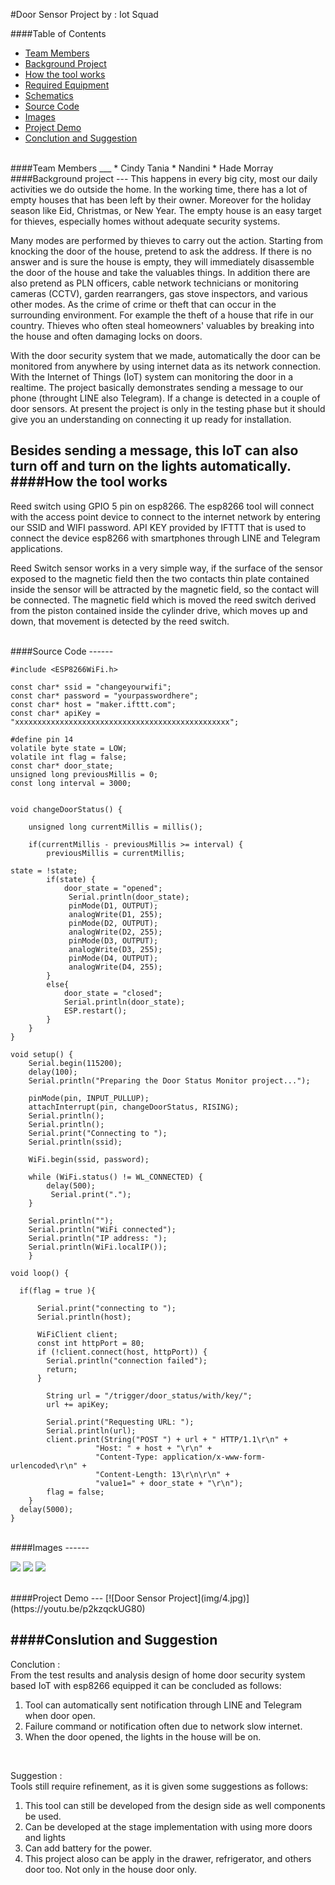 #Door Sensor Project
by : Iot Squad
<br/>


####Table of Contents
* [Team Members](#team-members)
* [Background Project](#background-project)
* [How the tool works](#tool-works)
* [Required Equipment](#required-equipment)
* [Schematics](#schematics)
* [Source Code](#source-code)
* [Images](#images)
* [Project Demo](#project-demo)
* [Conclution and Suggestion](#conclution-suggestion)

<br/>
<a name="team-members"></a>
####Team Members
___
* Cindy Tania 
* Nandini
* Hade Morray

<br/>
<a name="background-project"></a>
####Background project
---
This happens in every big city, most our daily activities we do outside the home.  In the working time, there has a lot of empty houses that has been left by their owner. Moreover for the holiday season like Eid, Christmas, or New Year. The empty house is an easy target for thieves, especially homes without adequate security systems. 

Many modes are performed by thieves to carry out the action. Starting from knocking the door of the house, pretend to ask the address. If there is no answer and is sure the house is empty, they will immediately disassemble the door of the house and take the valuables things. In addition there are also pretend as PLN officers, cable network technicians or monitoring cameras (CCTV), garden rearrangers, gas stove inspectors, and various other modes. As the crime of crime or theft that can occur in the surrounding environment. For example the theft of a house that rife in our country. Thieves who often steal homeowners' valuables by breaking into the house and often damaging locks on doors.

With the door security system that we made, automatically the door can be monitored from anywhere by using internet data as its network connection. With the Internet of Things (IoT) system can monitoring the door in a realtime. The project basically demonstrates sending a message to our phone (throught LINE also Telegram). If a change is detected in a couple of door sensors. At present the project is only in the testing phase but it should give you an understanding on connecting it up ready for installation.

Besides sending a message, this IoT can also turn off and turn on the lights automatically.
<br/>
<a name="tool-works"></a>
####How the tool works
---
Reed switch using GPIO 5 pin on esp8266. The esp8266 tool will connect with the access point device to connect to the internet network by entering our SSID and WIFI password. API KEY provided by IFTTT that is used to connect the device esp8266 with smartphones through LINE and Telegram applications.

Reed Switch sensor works in a very simple way, if the surface of the sensor exposed to the magnetic field then the two contacts thin plate contained inside the sensor will be attracted by the magnetic field, so the contact will be connected. The magnetic field which is moved the reed switch derived from the piston contained inside the cylinder drive, which moves up and down, that movement is detected by the reed switch.

<br/>
<a name="source-code"></a>
####Source Code
------

	#include <ESP8266WiFi.h>

	const char* ssid = "changeyourwifi";
	const char* password = "yourpasswordhere";
	const char* host = "maker.ifttt.com";
	const char* apiKey = "xxxxxxxxxxxxxxxxxxxxxxxxxxxxxxxxxxxxxxxxxxxxxxxx";

	#define pin 14
	volatile byte state = LOW;
	volatile int flag = false;
	const char* door_state;
	unsigned long previousMillis = 0; 
	const long interval = 3000;


	void changeDoorStatus() {

    	unsigned long currentMillis = millis();
 
    	if(currentMillis - previousMillis >= interval) {
        	previousMillis = currentMillis;   

    state = !state;
        	if(state) {
        	    door_state = "opened";
        	     Serial.println(door_state);   
        	     pinMode(D1, OUTPUT);
        	     analogWrite(D1, 255);
        	     pinMode(D2, OUTPUT);
        	     analogWrite(D2, 255);
        	     pinMode(D3, OUTPUT);
        	     analogWrite(D3, 255);
        	     pinMode(D4, OUTPUT);
        	     analogWrite(D4, 255);
        	}
        	else{
             	door_state = "closed";
             	Serial.println(door_state);
             	ESP.restart();
        	}
    	}
    }   
    
    void setup() {
    	Serial.begin(115200);
    	delay(100);
    	Serial.println("Preparing the Door Status Monitor project...");
     
    	pinMode(pin, INPUT_PULLUP);
    	attachInterrupt(pin, changeDoorStatus, RISING);
    	Serial.println();
    	Serial.println();
    	Serial.print("Connecting to ");
    	Serial.println(ssid);
    
    	WiFi.begin(ssid, password);
    
    	while (WiFi.status() != WL_CONNECTED) {
      		delay(500);
     		 Serial.print(".");
    	}
  
    	Serial.println("");
    	Serial.println("WiFi connected");  
    	Serial.println("IP address: ");
    	Serial.println(WiFi.localIP());  
		}

    void loop() { 
      
      if(flag = true ){

          Serial.print("connecting to ");
          Serial.println(host);
          
          WiFiClient client;
          const int httpPort = 80;
          if (!client.connect(host, httpPort)) {
            Serial.println("connection failed");
            return;
          }
    
          	String url = "/trigger/door_status/with/key/";
          	url += apiKey;
          
          	Serial.print("Requesting URL: ");
          	Serial.println(url);
          	client.print(String("POST ") + url + " HTTP/1.1\r\n" +
                       "Host: " + host + "\r\n" + 
                       "Content-Type: application/x-www-form-urlencoded\r\n" + 
                       "Content-Length: 13\r\n\r\n" +
                       "value1=" + door_state + "\r\n");
          	flag = false;
      	}  
      delay(5000);
	}
<br/>
<a name="images"></a>
####Images
------

![](img/1.jpg)
![](img/2.jpg)
![](img/3.jpg)

<br/>
<a name="project-demo"></a>
####Project Demo
---
[![Door Sensor Project](img/4.jpg)](https://youtu.be/p2kzqckUG80)

<a name="conclution-suggestion"></a>
####Conslution and Suggestion
---
Conclution	: <br/>
From the test results and analysis design of home door security system based IoT with esp8266 equipped it can be concluded as follows: <br/>
1. Tool can automatically sent notification through LINE and Telegram when door open. <br/> 
2. Failure command or notification often due to network slow internet. <br/>
3. When the door opened, the lights in the house will be on. <br/>
<br/>

Suggestion	: <br/>
Tools still require refinement, as it is given some suggestions as follows:<br/>
1. This tool can still be developed from the design side as well components be used.<br/> 
2. Can be developed at the stage implementation with using more doors and lights <br/>
3. Can add battery for the power. <br/>
4. This project aloso can be apply in the drawer, refrigerator, and others door too. Not only in the house door only. 